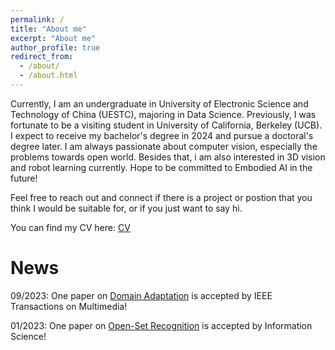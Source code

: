 ```yaml
---
permalink: /
title: "About me"
excerpt: "About me"
author_profile: true
redirect_from: 
  - /about/
  - /about.html
---
```


Currently, I am an undergraduate in University of Electronic Science and Technology of China (UESTC), majoring in Data Science. Previously, I was fortunate to be a visiting student in University of California, Berkeley (UCB). I expect to receive my bachelor's degree in 2024 and pursue a doctoral's degree later. I am always passionate about computer vision, especially the problems towards open world. Besides that, i am also interested in 3D vision and robot learning currently. Hope to be committed to Embodied AI in the future!

Feel free to reach out and connect if there is a project or postion that you think I would be suitable for, or if you just want to say hi.

You can find my CV here: [CV](https://jun-tian.github.io/files/CV.pdf)

News
======
09/2023: One paper on [Domain Adaptation](https://ieeexplore.ieee.org/document/10243130) is accepted by IEEE Transactions on Multimedia!

01/2023: One paper on [Open-Set Recognition](https://www.sciencedirect.com/science/article/abs/pii/S0020025523000622) is accepted by Information Science!
